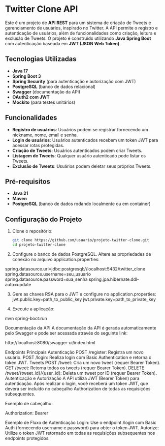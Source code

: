 # Twitter Clone API

Este é um projeto de **API REST** para um sistema de criação de Tweets e gerenciamento de usuários, inspirado no Twitter. A API permite o registro e autenticação de usuários, além de funcionalidades como criação, leitura e exclusão de Tweets. O projeto é construído utilizando **Java Spring Boot** com autenticação baseada em **JWT (JSON Web Token)**.

## Tecnologias Utilizadas

- **Java 17**
- **Spring Boot 3**
- **Spring Security** (para autenticação e autorização com JWT)
- **PostgreSQL** (banco de dados relacional)
- **Swagger** (documentação da API)
- **OAuth2 com JWT**
- **Mockito** (para testes unitários)

## Funcionalidades

- **Registro de usuários**: Usuários podem se registrar fornecendo um nickname, nome, email e senha.
- **Login de usuários**: Usuários autenticados recebem um token JWT para acessar rotas protegidas.
- **Criação de Tweets**: Usuários autenticados podem criar Tweets.
- **Listagem de Tweets**: Qualquer usuário autenticado pode listar os Tweets.
- **Exclusão de Tweets**: Usuários podem deletar seus próprios Tweets.

## Pré-requisitos

- **Java 21**
- **Maven**
- **PostgreSQL** (banco de dados rodando localmente ou em container)

## Configuração do Projeto

1. Clone o repositório:

   ```bash
   git clone https://github.com/usuario/projeto-twitter-clone.git
   cd projeto-twitter-clone

2. Configure o banco de dados PostgreSQL. Altere as propriedades de conexão no arquivo application.properties:

spring.datasource.url=jdbc:postgresql://localhost:5432/twitter_clone
spring.datasource.username=seu_usuario
spring.datasource.password=sua_senha
spring.jpa.hibernate.ddl-auto=update

3. Gere as chaves RSA para o JWT e configure no application.properties:
   jwt.public.key=path_to_public_key
   jwt.private.key=path_to_private_key

4. Execute a aplicação:

  mvn spring-boot:run

Documentação da API
A documentação da API é gerada automaticamente pelo Swagger e pode ser acessada através do seguinte link:

http://localhost:8080/swagger-ui/index.html

Endpoints Principais
Autenticação
POST /register: Registra um novo usuário.
POST /login: Realiza login com Basic Authentication e retorna o token JWT.
Tweets
POST /tweet: Cria um novo tweet (requer Bearer Token).
GET /tweet: Retorna todos os tweets (requer Bearer Token).
DELETE /tweet/{tweet_id}/{user_id}: Deleta um tweet por ID (requer Bearer Token).
Autenticação e Autorização
A API utiliza JWT (Bearer Token) para autenticação. Após realizar o login, você receberá um token JWT, que deverá ser incluído no cabeçalho Authorization de todas as requisições subsequentes.

Exemplo de cabeçalho:

Authorization: Bearer <seu-token-jwt>

Exemplo de Fluxo de Autenticação
Login: Use o endpoint /login com Basic Auth (fornecendo username e password) para obter o token JWT.
Autorize: Utilize o token JWT retornado em todas as requisições subsequentes nos endpoints protegidos.